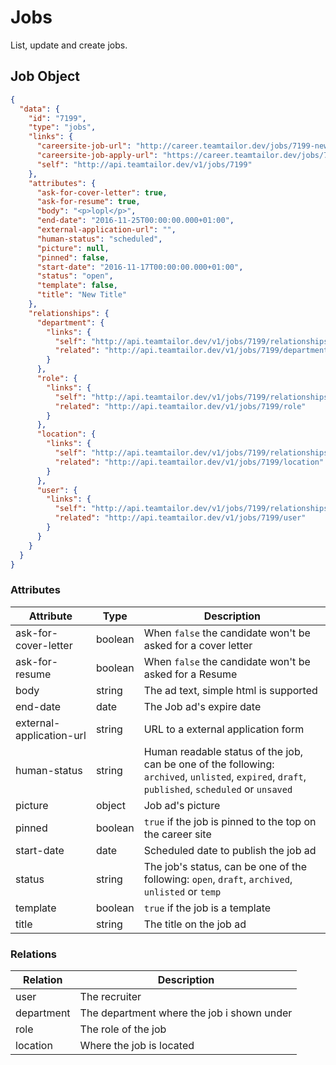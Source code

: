 # Jobs

List, update and create jobs.

## Job Object

```json
{
  "data": {
    "id": "7199",
    "type": "jobs",
    "links": {
      "careersite-job-url": "http://career.teamtailor.dev/jobs/7199-new-title",
      "careersite-job-apply-url": "https://career.teamtailor.dev/jobs/7199-new-title/applications/new",
      "self": "http://api.teamtailor.dev/v1/jobs/7199"
    },
    "attributes": {
      "ask-for-cover-letter": true,
      "ask-for-resume": true,
      "body": "<p>lopl</p>",
      "end-date": "2016-11-25T00:00:00.000+01:00",
      "external-application-url": "",
      "human-status": "scheduled",
      "picture": null,
      "pinned": false,
      "start-date": "2016-11-17T00:00:00.000+01:00",
      "status": "open",
      "template": false,
      "title": "New Title"
    },
    "relationships": {
      "department": {
        "links": {
          "self": "http://api.teamtailor.dev/v1/jobs/7199/relationships/department",
          "related": "http://api.teamtailor.dev/v1/jobs/7199/department"
        }
      },
      "role": {
        "links": {
          "self": "http://api.teamtailor.dev/v1/jobs/7199/relationships/role",
          "related": "http://api.teamtailor.dev/v1/jobs/7199/role"
        }
      },
      "location": {
        "links": {
          "self": "http://api.teamtailor.dev/v1/jobs/7199/relationships/location",
          "related": "http://api.teamtailor.dev/v1/jobs/7199/location"
        }
      },
      "user": {
        "links": {
          "self": "http://api.teamtailor.dev/v1/jobs/7199/relationships/user",
          "related": "http://api.teamtailor.dev/v1/jobs/7199/user"
        }
      }
    }
  }
}
```

### Attributes

Attribute                | Type    | Description
-------------------------|---------|------------
ask-for-cover-letter     | boolean | When `false` the candidate won't be asked for a cover letter
ask-for-resume           | boolean | When `false` the candidate won't be asked for a Resume
body                     | string  | The ad text, simple html is supported
end-date                 | date    | The Job ad's expire date
external-application-url | string  | URL to a external application form
human-status             | string  | Human readable status of the job, can be one of the following: `archived`, `unlisted`, `expired`, `draft`, `published`, `scheduled` or `unsaved`
picture                  | object  | Job ad's picture
pinned                   | boolean | `true` if the job is pinned to the top on the career site
start-date               | date    | Scheduled date to publish the job ad
status                   | string  | The job's status, can be one of the following: `open`, `draft`, `archived`, `unlisted` or `temp`
template                 | boolean | `true` if the job is a template
title                    | string  | The title on the job ad

### Relations

Relation   | Description
-----------|------------
user       | The recruiter
department | The department where the job i shown under
role       | The role of the job
location   | Where the job is located
